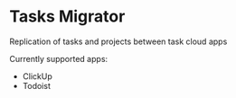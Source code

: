 # Tasks Migrator
Replication of tasks and projects between task cloud apps

Currently supported apps:
* ClickUp
* Todoist
